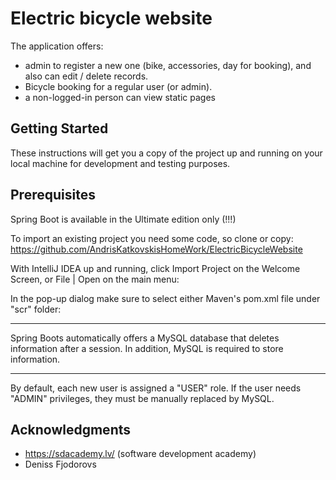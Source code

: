 #  Electric bicycle website 
The application offers:
* admin to register a new one (bike, accessories, day for booking), and also can edit / delete records.
* Bicycle booking for a regular user (or admin).
* a non-logged-in person can view static pages

## Getting Started
These instructions will get you a copy of the project up and running on your local machine for development and testing purposes.

## Prerequisites
Spring Boot is available in the Ultimate edition only (!!!)

To import an existing project you need some code, so clone or copy: 
https://github.com/AndrisKatkovskisHomeWork/ElectricBicycleWebsite

With IntelliJ IDEA up and running, click Import Project on the Welcome Screen,
 or File | Open on the main menu:

In the pop-up dialog make sure to select either Maven's pom.xml file under "scr" folder:
---- ---- ---- ---- ---- ---- ---- ---- ---- ---- ----

Spring Boots automatically offers a MySQL database that deletes information after a session.
In addition, MySQL is required to store information.
---- ---- ---- ---- ---- ---- ---- ---- ---- ---- ----
By default, each new user is assigned a "USER" role.
If the user needs "ADMIN" privileges, they must be manually replaced by MySQL.

## Acknowledgments

* https://sdacademy.lv/  (software development academy)
* Deniss Fjodorovs


